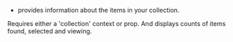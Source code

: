 
  - provides information about the items in your collection.

  Requires either a 'collection' context or prop.  And displays counts of
  items found, selected and viewing.


